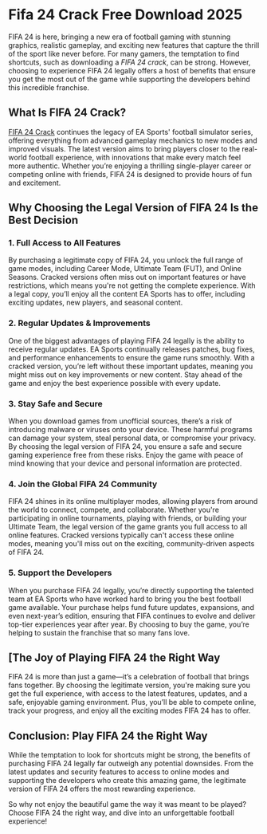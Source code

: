 # Fifa 24 Crack Free Download 2025

FIFA 24 is here, bringing a new era of football gaming with stunning graphics, realistic gameplay, and exciting new features that capture the thrill of the sport like never before. For many gamers, the temptation to find shortcuts, such as downloading a *FIFA 24 crack*, can be strong. However, choosing to experience FIFA 24 legally offers a host of benefits that ensure you get the most out of the game while supporting the developers behind this incredible franchise.

## What Is FIFA 24 Crack?

[FIFA 24 Crack](https://crackzero.com/fifa-crack/) continues the legacy of EA Sports' football simulator series, offering everything from advanced gameplay mechanics to new modes and improved visuals. The latest version aims to bring players closer to the real-world football experience, with innovations that make every match feel more authentic. Whether you’re enjoying a thrilling single-player career or competing online with friends, FIFA 24 is designed to provide hours of fun and excitement.

## Why Choosing the Legal Version of FIFA 24 Is the Best Decision

### 1. Full Access to All Features
By purchasing a legitimate copy of FIFA 24, you unlock the full range of game modes, including Career Mode, Ultimate Team (FUT), and Online Seasons. Cracked versions often miss out on important features or have restrictions, which means you're not getting the complete experience. With a legal copy, you’ll enjoy all the content EA Sports has to offer, including exciting updates, new players, and seasonal content.

### 2. Regular Updates & Improvements
One of the biggest advantages of playing FIFA 24 legally is the ability to receive regular updates. EA Sports continually releases patches, bug fixes, and performance enhancements to ensure the game runs smoothly. With a cracked version, you’re left without these important updates, meaning you might miss out on key improvements or new content. Stay ahead of the game and enjoy the best experience possible with every update.

### 3. Stay Safe and Secure
When you download games from unofficial sources, there’s a risk of introducing malware or viruses onto your device. These harmful programs can damage your system, steal personal data, or compromise your privacy. By choosing the legal version of FIFA 24, you ensure a safe and secure gaming experience free from these risks. Enjoy the game with peace of mind knowing that your device and personal information are protected.

### 4. Join the Global FIFA 24 Community
FIFA 24 shines in its online multiplayer modes, allowing players from around the world to connect, compete, and collaborate. Whether you're participating in online tournaments, playing with friends, or building your Ultimate Team, the legal version of the game grants you full access to all online features. Cracked versions typically can't access these online modes, meaning you'll miss out on the exciting, community-driven aspects of FIFA 24.

### 5. Support the Developers
When you purchase FIFA 24 legally, you’re directly supporting the talented team at EA Sports who have worked hard to bring you the best football game available. Your purchase helps fund future updates, expansions, and even next-year’s edition, ensuring that FIFA continues to evolve and deliver top-tier experiences year after year. By choosing to buy the game, you’re helping to sustain the franchise that so many fans love.

## [The Joy of Playing FIFA 24 the Right Way

FIFA 24 is more than just a game—it’s a celebration of football that brings fans together. By choosing the legitimate version, you're making sure you get the full experience, with access to the latest features, updates, and a safe, enjoyable gaming environment. Plus, you’ll be able to compete online, track your progress, and enjoy all the exciting modes FIFA 24 has to offer.

## Conclusion: Play FIFA 24 the Right Way

While the temptation to look for shortcuts might be strong, the benefits of purchasing FIFA 24 legally far outweigh any potential downsides. From the latest updates and security features to access to online modes and supporting the developers who create this amazing game, the legitimate version of FIFA 24 offers the most rewarding experience.

So why not enjoy the beautiful game the way it was meant to be played? Choose FIFA 24 the right way, and dive into an unforgettable football experience!
